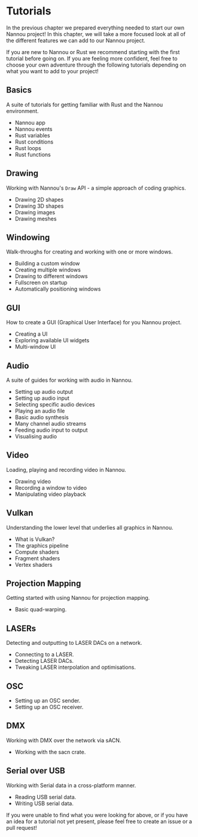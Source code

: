 # Tutorials

In the previous chapter we prepared everything needed to start our own Nannou
project! In this chapter, we will take a more focused look at all of the
different features we can add to our Nannou project.

If you are new to Nannou or Rust we recommend starting with the first tutorial
before going on. If you are feeling more confident, feel free to choose your own
adventure through the following tutorials depending on what you want to add to
your project!


## Basics

A suite of tutorials for getting familiar with Rust and the Nannou environment.

- Nannou app
- Nannou events
- Rust variables
- Rust conditions
- Rust loops
- Rust functions

## Drawing

Working with Nannou's `Draw` API - a simple approach of coding graphics.

- Drawing 2D shapes
- Drawing 3D shapes
- Drawing images
- Drawing meshes

## Windowing

Walk-throughs for creating and working with one or more windows.

- Building a custom window
- Creating multiple windows
- Drawing to different windows
- Fullscreen on startup
- Automatically positioning windows

## GUI

How to create a GUI (Graphical User Interface) for you Nannou project.

- Creating a UI
- Exploring available UI widgets
- Multi-window UI

## Audio

A suite of guides for working with audio in Nannou.

- Setting up audio output
- Setting up audio input
- Selecting specific audio devices
- Playing an audio file
- Basic audio synthesis
- Many channel audio streams
- Feeding audio input to output
- Visualising audio

## Video

Loading, playing and recording video in Nannou.

- Drawing video
- Recording a window to video
- Manipulating video playback

## Vulkan

Understanding the lower level that underlies all graphics in Nannou.

- What is Vulkan?
- The graphics pipeline
- Compute shaders
- Fragment shaders
- Vertex shaders

## Projection Mapping

Getting started with using Nannou for projection mapping.

- Basic quad-warping.

## LASERs

Detecting and outputting to LASER DACs on a network.

- Connecting to a LASER.
- Detecting LASER DACs.
- Tweaking LASER interpolation and optimisations.

## OSC

- Setting up an OSC sender.
- Setting up an OSC receiver.

## DMX

Working with DMX over the network via sACN.

- Working with the sacn crate.

## Serial over USB

Working with Serial data in a cross-platform manner.

- Reading USB serial data.
- Writing USB serial data.


If you were unable to find what you were looking for above, or if you have an
idea for a tutorial not yet present, please feel free to create an issue or a
pull request!
